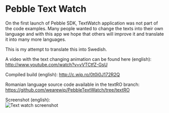 Pebble Text Watch
=================

On the first launch of Pebble SDK, TextWatch application was not part of the code examples.
Many people wanted to change the texts into their own language and with this app we hope that others will improve it 
and translate it into many more languages.

This is my attempt to translate this into Swedish.

A video with the text changing animation can be found here (english): http://www.youtube.com/watch?v=vVTCtfZ-GsU

Compiled build (english): http://c.wip.ro/0t0i0J172R2Q

Romanian language source code available in the textRO branch: https://github.com/wearewip/PebbleTextWatch/tree/textRO

Screenshot (english):  
![Text watch screenshot](http://c.wip.ro/image/221C402K3y0t/photo.JPG)
